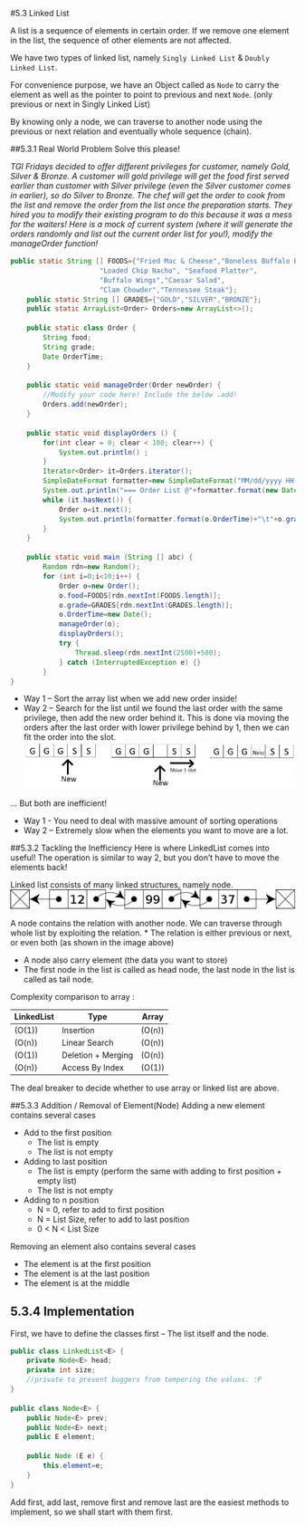 ﻿#5.3 Linked List

A list is a sequence of elements in certain order. If we remove one element in the list, the sequence of other elements are not affected.

We have two types of linked list, namely `Singly Linked List` & `Doubly Linked List`.

For convenience purpose, we have an Object called as `Node` to carry the element as well as the pointer to point to previous and next `Node`. (only previous or next in Singly Linked List)

By knowing only a node, we can traverse to another node using the previous or next relation and eventually whole sequence (chain).

##5.3.1 Real World Problem
Solve this please!

*TGI Fridays decided to offer different privileges for customer, namely Gold, Silver & Bronze. A customer will gold privilege will get the food first served earlier than customer with Silver privilege (even the Silver customer comes in earlier), so do Silver to Bronze. The chef will get the order to cook from the list and remove the order from the list once the preparation starts. They hired you to modify their existing program to do this because it was a mess for the waiters! Here is a mock of current system (where it will generate the orders randomly and list out the current order list for you!), modify the manageOrder function!*

```Java
public static String [] FOODS={"Fried Mac & Cheese","Boneless Buffalo Bites",
				      "Loaded Chip Nacho", "Seafood Platter",
				      "Buffalo Wings","Caesar Salad",
				      "Clam Chowder","Tennessee Steak"};
	public static String [] GRADES={"GOLD","SILVER","BRONZE"};
	public static ArrayList<Order> Orders=new ArrayList<>();
	
	public static class Order {
		String food;
		String grade;
		Date OrderTime;
	}
	
	public static void manageOrder(Order newOrder) {
		//Modify your code here! Include the below .add!
		Orders.add(newOrder);
	}
	
	public static void displayOrders () {
		for(int clear = 0; clear < 100; clear++) {
		    System.out.println() ;
		}
		Iterator<Order> it=Orders.iterator();
		SimpleDateFormat formatter=new SimpleDateFormat("MM/dd/yyyy HH:mm:ss");
		System.out.println("=== Order List @"+formatter.format(new Date())+"===");
		while (it.hasNext()) {
			Order o=it.next();
			System.out.println(formatter.format(o.OrderTime)+"\t"+o.grade+"\t"+o.food);
		}
	}

	public static void main (String [] abc) {
		Random rdn=new Random();
		for (int i=0;i<10;i++) {
			Order o=new Order();
			o.food=FOODS[rdn.nextInt(FOODS.length)];
			o.grade=GRADES[rdn.nextInt(GRADES.length)];
			o.OrderTime=new Date();
			manageOrder(o);
			displayOrders();
			try {
				Thread.sleep(rdn.nextInt(2500)+500);
			} catch (InterruptedException e) {}
		}
}
```

* Way 1 – Sort the array list when we add new order inside! 
* Way 2 – Search for the list until we found the last order with the same privilege, then add the new order behind it. This is done via moving the orders after the last order with lower privilege behind by 1, then we can fit the order into the slot.
![](resources/5.3.1.png)

... But both are inefficient!
* Way 1 - You need to deal with massive amount of sorting operations
* Way 2 – Extremely slow when the elements you want to move are a lot.

##5.3.2 Tackling the Inefficiency
Here is where LinkedList comes into useful! The operation is similar to way 2, but you don’t have to move the elements back!

Linked list consists of many linked structures, namely node.
![](resources/5.3.2.png)

A node contains the relation with another node. We can traverse through whole list by exploiting the relation. * The relation is either previous or next, or even both (as shown in the image above)
* A node also carry element (the data you want to store)
* The first node in the list is called as head node, the last node in the list is called as tail node.

Complexity comparison to array :

LinkedList|Type|Array
-|-|-
\(O(1)\)|Insertion|\(O(n)\)
\(O(n)\)|Linear Search|\(O(n)\)
\(O(1)\)|Deletion + Merging|\(O(n)\)
\(O(n)\)|Access By Index|\(O(1)\)

The deal breaker to decide whether to use array or linked list are above.

##5.3.3 Addition / Removal of Element(Node)
Adding a new element contains several cases

* Add to the first position
    * The list is empty
    * The list is not empty
* Adding to last position
    * The list is empty (perform the same with adding to first position + empty list)
    * The list is not empty
* Adding to n position
    * N = 0, refer to add to first position
    * N = List Size, refer to add to last position
    * 0 < N < List Size

Removing an element also contains several cases

* The element is at the first position
* The element is at the last position
* The element is at the middle

## 5.3.4 Implementation
First, we have to define the classes first – The list itself and the node.
```Java
public class LinkedList<E> {
	private Node<E> head;
	private int size;
	//private to prevent buggers from tempering the values. :P
}
	
public class Node<E> {
	public Node<E> prev;
	public Node<E> next;
	public E element;
		
	public Node (E e) {
		this.element=e;
	}
}
```

Add first, add last, remove first and remove last are the easiest methods to implement, so we shall start with them first.